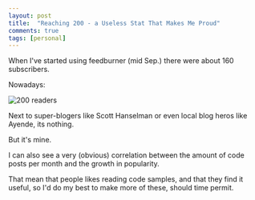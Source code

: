 ```yaml
---
layout: post
title:  "Reaching 200 - a Useless Stat That Makes Me Proud"
comments: true
tags: [personal]
---
```



When I've started using feedburner (mid Sep.) there were about 160 subscribers.

Nowadays:

![200 readers](http://kenegozi.com/Blog/uploaded/WindowsLiveWriter/Reaching200aUselessStatThatMakesMeProud_AFE0/113c3c8e-ed2b-4af0-9cde-9a281b0b9029.gif)



Next to super-blogers like Scott Hanselman or even local blog heros like Ayende, its nothing.

But it's mine.



I can also see a very (obvious) correlation between the amount of code posts per month and the growth in popularity. 



That mean that people likes reading code samples, and that they find it useful, so I'd do my best to make more of these, should time permit.

